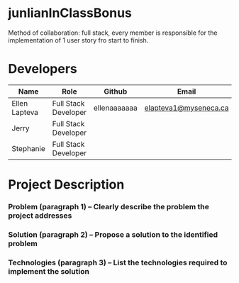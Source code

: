 # junlianInClassBonus

Method of collaboration: full stack, every member is responsible for the implementation of 1 user story fro start to finish.

# Developers

| Name          | Role          |   Github           |Email |
| ------------- | ------------- | -------------|-----------------------|
| Ellen Lapteva | Full Stack Developer  | ellenaaaaaaa       | elapteva1@myseneca.ca |
| Jerry   | Full Stack Developer  |      |  |
| Stephanie   | Full Stack Developer  |      | |


# Project Description

### Problem (paragraph 1) – Clearly describe the problem the project addresses


### Solution (paragraph 2) – Propose a solution to the identified problem


### Technologies (paragraph 3) – List the technologies required to implement the solution

